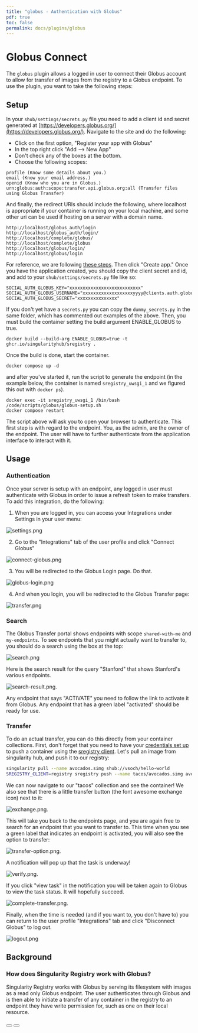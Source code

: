 ```yaml
---
title: "globus - Authentication with Globus"
pdf: true
toc: false
permalink: docs/plugins/globus
---
```


# Globus Connect

The `globus` plugin allows a logged in user to connect their Globus account to allow for transfer of images from the registry to a Globus endpoint. To use the plugin, you want to take the following steps:


## Setup

In your `shub/settings/secrets.py` file you need to add a client id and secret generated at [https://developers.globus.org/](https://developers.globus.org/). Navigate to the site and do the following:

 - Click on the first option, "Register your app with Globus"
 - In the top right click "Add --> New App"
 - Don't check any of the boxes at the bottom.
 - Choose the following scopes:

```
profile (Know some details about you.)
email (Know your email address.)
openid (Know who you are in Globus.)
urn:globus:auth:scope:transfer.api.globus.org:all (Transfer files using Globus Transfer)
```

And finally, the redirect URIs should include the following, where localhost is appropriate if your container is running on your local machine, and some other uri can be used if hosting on a server with a domain name.

```
http://localhost/globus_auth/login
http://localhost/globus_auth/login/
http://localhost/complete/globus/
http://localhost/complete/globus
http://localhost/globus/login/
http://localhost/globus/login
```
For reference, we are following [these steps](http://globus-sdk-python.readthedocs.io/en/stable/tutorial/#step-1-get-a-client).
Then click "Create app." Once you have the application created, you should copy the client secret and id, and add to your `shub/settings/secrets.py` file like so:

```
SOCIAL_AUTH_GLOBUS_KEY="xxxxxxxxxxxxxxxxxxxxxxxxxxx"
SOCIAL_AUTH_GLOBUS_USERNAME="xxxxxxxxxxxxxxxxxxxyyyy@clients.auth.globus.org"
SOCIAL_AUTH_GLOBUS_SECRET="xxxxxxxxxxxxxxx"
```

If you don't yet have a `secrets.py` you can copy the `dummy_secrets.py` in the same folder, which has commented out examples of the above.
Then, you must build the container setting the build argument ENABLE_GLOBUS to true.
```
docker build --build-arg ENABLE_GLOBUS=true -t ghcr.io/singularityhub/sregistry .
```

Once the build is done, start the container.

```
docker compose up -d
```

and after you've started it, run the script to generate the endpoint (in the example below, the container is named `sregistry_uwsgi_1` and we figured this out with `docker ps`).

```
docker exec -it sregistry_uwsgi_1 /bin/bash /code/scripts/globus/globus-setup.sh
docker compose restart
```

The script above will ask you to open your browser to authenticate. This first step is with regard to the endpoint. You, as the admin, are
the owner of the endpoint. The user will have to further authenticate from the application interface to interact with it.


## Usage

### Authentication
Once your server is setup with an endpoint, any logged in user must authenticate with Globus in order to issue a refresh token to make transfers. To add this integration, do the following:

 1. When you are logged in, you can access your Integrations under Settings in your user menu:

![settings.png](../../assets/img/globus/settings.png)

 2. Go to the "Integrations" tab of the user profile and click "Connect Globus"

![connect-globus.png](../../assets/img/globus/connect-globus.png)

 3. You will be redirected to the Globus Login page. Do that.

![globus-login.png](../../assets/img/globus/globus-login.png)

 4. And when you login, you will be redirected to the Globus Transfer page:

![transfer.png](../../assets/img/globus/transfer.png)


### Search
The Globus Transfer portal shows endpoints with scope `shared-with-me` and
`my-endpoints`. To see endpoints that you might actually want to transfer to,
you should do a search using the box at the top:

![search.png](../../assets/img/globus/search.png)

Here is the search result for the query "Stanford" that shows Stanford's various endpoints.

![search-result.png](../../assets/img/globus/search-result.png).

Any endpoint that says "ACTIVATE" you need to follow the link to activate it from Globus. Any endpoint that has
a green label "activated" should be ready for use.


### Transfer
To do an actual transfer, you can do this directly from your container collections. First, don't forget that you
need to have your [credentials set up](https://singularityhub.github.io/sregistry/credentials#secrets) to push a container
using the [sregistry client](https://singularityhub.github.io/sregistry/client). Let's pull an image from
singularity hub, and push it to our registry:

```bash
singularity pull --name avocados.simg shub://vsoch/hello-world
SREGISTRY_CLIENT=registry sregistry push --name tacos/avocados.simg avocados.simg
```

We can now navigate to our "tacos" collection and see the container! We also see that there is a little transfer
button (the font awesome exchange icon) next to it:

![exchange.png](../../assets/img/globus/exchange.png).

This will take you back to the endpoints page, and you are again free to search for an endpoint that you want to
transfer to. This time when you see a green label that indicates an endpoint is activated, you will also see the option
to transfer:

![transfer-option.png](../../assets/img/globus/transfer-option.png).

A notification will pop up that the task is underway!

![verify.png](../../assets/img/globus/verify.png).

If you click "view task" in the notification you will be taken again to Globus to view the task status. It will hopefully
succeed.

![complete-transfer.png](../../assets/img/globus/complete-transfer.png).

Finally, when the time is needed (and if you want to, you don't have to) you can return to
the user profile "Integrations" tab and click "Disconnect Globus" to log out.

![logout.png](../../assets/img/globus/logout.png)


## Background

### How does Singularity Registry work with Globus?
Singularity Registry works with Globus by serving its filesystem with images as a read only Globus endpoint. The user authenticates through Globus and is then able to initiate a transfer of any container in the registry to an endpoint they have write permission for, such as one on their local resource.


<div>
    <a href="/sregistry/plugin-pam"><button class="previous-button btn btn-primary"><i class="fa fa-chevron-left"></i> </button></a>
    <a href="/sregistry/plugin-saml"><button class="next-button btn btn-primary"><i class="fa fa-chevron-right"></i> </button></a>
</div><br>
